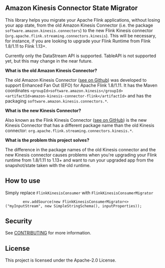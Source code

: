## Amazon Kinesis Connector State Migrator

This library helps you migrate your Apache Flink applications, without losing your app state, 
from the old Amazon Kinesis Connector (i.e. the package `software.amazon.kinesis.connectors`) to 
the new Flink Kinesis connector (`org.apache.flink.streaming.connectors.kinesis`). 
This will be necessary, for instance, if you are looking to upgrade your Flink Runtime from Flink 1.8/1.11 to Flink 1.13+.

Currently only the DataStream API is supported. TableAPI is not supported yet, but this may change in the near future.

**What is the old Amazon Kinesis Connector?**

The old Amazon Kinesis Connector ([see on Github](https://github.com/awslabs/amazon-kinesis-connector-flink)) was 
developed to support Enhanced Fan Out (EFO) for Apache Flink 1.8/1.11. It has the Maven coordinates
`<groupId>software.amazon.kinesis</groupId> <artifactId>amazon-kinesis-connector-flink</artifactId>` and has the packaging
`software.amazon.kinesis.connectors.*`.

**What is the new Kinesis Connector?**

Also known as the Flink Kinesis Connector ([see on GitHub](https://github.com/apache/flink-connector-aws)) is the new 
Kinesis Connector that has a different package name than the old Kinesis connector: `org.apache.flink.streaming.connectors.kinesis.*`.

**What is the problem this project solves?**

The difference in the package names of the old Kinesis connector and the new Kinesis connector causes problems when
you're upgrading your Flink runtime from 1.8/1.11 to 1.13+ and want to run your upgraded app from the snapshot/state taken with the old runtime.

## How to use

Simply replace `FlinkKinesisConsumer` with `FlinkKinesisConsumerMigrator`

```
        env.addSource(new FlinkKinesisConsumerMigrator<>("myInputStream", new SimpleStringSchema(), inputProperties));
```


## Security

See [CONTRIBUTING](CONTRIBUTING.md#security-issue-notifications) for more information.

## License

This project is licensed under the Apache-2.0 License.

